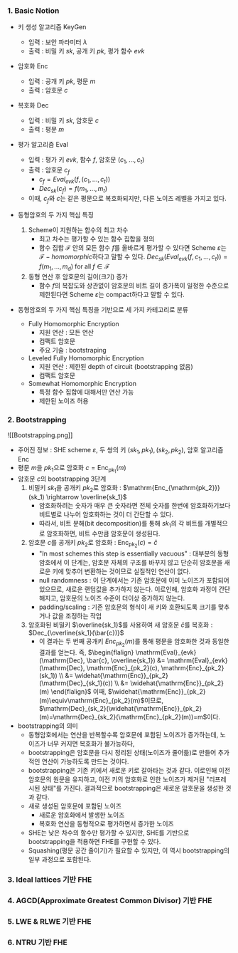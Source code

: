 ### 1. Basic Notion

- 키 생성 알고리즘 KeyGen
	- 입력 : 보안 파라미터 $\lambda$
	- 출력 : 비밀 키 $sk$, 공개 키 $pk$, 평가 함수 $evk$
- 암호화 Enc
	- 입력 : 공개 키 $pk$, 평문 $m$
	- 출력 : 암호문 $c$
- 복호화 Dec
	- 입력 : 비밀 키 $sk$, 암호문 $c$
	- 출력 : 평문 $m$
- 평가 알고리즘 Eval
	- 입력 : 평가 키 $evk$, 함수 $f$, 암호문 $(c_1, ..., c_t)$
	- 출력 : 암호문 $c_f$ 
		- $c_f=Eval_{evk}(f, (c_1, ..., c_t))$
		- $Dec_{sk}(c_f)=f(m_1, ..., m_t)$
	- 이때, $c_f$와 $c$는 같은 평문으로 복호화되지만, 다른 노이즈 레벨을 가지고 있다.

- 동형암호의 두 가지 핵심 특징
	1) Scheme이 지원하는 함수의 최고 차수
		- 최고 차수는 평가할 수 있는 함수 집합을 정의
		- 함수 집합 $\mathcal{F}$ 안의 모든 함수 $f$를 올바르게 평가할 수 있다면 Scheme $\varepsilon$는 $\mathcal{F}-homomorphic$하다고 말할 수 있다.
	$Dec_{sk}(Eval_{evk}(f, c_1, ..., c_t))=f(m_1, ..., m_d) \; \mathrm{for} \; \mathrm{all} \; f \in \mathcal{F}$
	2) 동형 연산 후 암호문의 길이(크기) 증가
		- 함수 $f$의 복잡도와 상관없이 암호문의 비트 길이 증가폭이 일정한 수준으로 제한된다면 Scheme $\varepsilon$는 compact하다고 말할 수 있다.
- 동형암호의  두 가지 핵심 특징을 기반으로 세 가지 카테고리로 분류
	- Fully Homomorphic Encryption
		- 지원 연산 : 모든 연산
		- 컴팩트 암호문
		- 주요 기술 : bootstraping
	- Leveled Fully Homomorphic Encryption
		- 지원 연산 : 제한된 depth of circuit (bootstrapping 없음)
		- 컴팩트 암호문
	- Somewhat Homomorphic Encryption
		- 특정 함수 집합에 대해서만 연산 가능
		- 제한된 노이즈 허용

### 2. Bootstrapping

![[Bootstrapping.png]]
- 주어진 정보 : SHE scheme $\varepsilon$, 두 쌍의 키 $(sk_1, pk_1), (sk_2, pk_2)$, 암호 알고리즘 $\mathrm{Enc}$
- 평문 $m$을 $pk_1$으로 암호화 $c=\mathrm{Enc}_{\mathrm{pk_1}}(m)$
- 암호문 $c$의 bootstrapping 3단계
	1. 비밀키 $sk_1$을 공개키 $pk_2$로 암호화 : $\mathrm{Enc_{\mathrm{pk_2}}}(sk_1) \rightarrow \overline{sk_1}$
		- 암호화하려는 숫자가 매우 큰 숫자라면 전체 숫자를 한번에 암호화하기보다 비트별로 나누어 암호화하는 것이 더 간단할 수 있다.
		- 따라서, 비트 분해(bit decomposition)를 통해 $sk_1$의 각 비트를 개별적으로 암호화하면, 비트 수만큼 암호문이 생성된다.
	2. 암호문 $c$를 공개키 $pk_2$로 암호화 : $\mathrm{Enc_{\mathrm{pk_2}}}(c)=\bar{c}$
		- "In most schemes this step is essentially vacuous" : 대부분의 동형암호에서 이 단계는, 암호문 자체의 구조를 바꾸지 않고 단순히 암호문을 새로운 키에 맞추어 변환하는 것이므로 실질적인 연산이 없다. 
		- null randomness : 이 단계에서는 기존 암호문에 이미 노이즈가 포함되어 있으므로, 새로운 랜덤값을 추가하지 않는다. 이로인해, 암호화 과정이 간단해지고, 암호문의 노이즈 수준이 더이상 증가하지 않는다.
		- padding/scaling : 기존 암호문의 형식이 새 키와 호환되도록 크기를 맞추거나 값을 조정하는 작업
	3. 암호화된 비밀키 $\overline{sk_1}$를 사용하여 새 암호문 $\bar{c}$를 복호화 : $Dec_{\overline{sk_1}(\bar{c})}$
		- 이 결과는 두 번째 공개키 $Enc_{pk_2}(m)$를 통해 평문을 암호화한 것과 동일한 결과를 얻는다. 즉,
		$\begin{flalign} \mathrm{Eval}_{evk}(\mathrm{Dec}, \bar{c}, \overline{sk_1}) &= \mathrm{Eval}_{evk}(\mathrm{Dec}, \mathrm{Enc}_{pk_2}(c), \mathrm{Enc}_{pk_2}(sk_1)) \\ &= \widehat{\mathrm{Enc}}_{pk_2}(\mathrm{Dec}_{sk_1}(c)) \\ &= \widehat{\mathrm{Enc}}_{pk_2}(m) \end{flalign}$
		이때, $\widehat{\mathrm{Enc}}_{pk_2}(m)\equiv\mathrm{Enc}_{pk_2}(m)$이므로, $\mathrm{Dec}_{sk_2}(\widehat{\mathrm{Enc}}_{pk_2}(m)=\mathrm{Dec}_{sk_2}(\mathrm{Enc}_{pk_2}(m))=m$이다.
- bootstrapping의 의미
	- 동형암호에서는 연산을 반복할수록 암호문에 포함된 노이즈가 증가하는데, 노이즈가 너무 커지면 복호화가 불가능하다,
	- bootstrapping은 암호문을 다시 정리된 상태(노이즈가 줄어듦)로 만들어 추가적인 연산이 가능하도록 만드는 것이다.
	- bootstrapping은 기존 키에서 새로운 키로 갈아타는 것과 같다. 이로인해 이전 암호문의 원문을 유지하고, 이전 키의 암호화로 인한 노이즈가 제거된 "리프레시된 상태"를 가진다. 결과적으로 bootstrapping은 새로운 암호문을 생성한 것과 같다.
	- 새로 생성된 암호문에 포함된 노이즈
		- 새로운 암호화에서 발생한 노이즈
		- 복호화 연산을 동형적으로 평가하면서 증가한 노이즈
	- SHE는 낮은 차수의 함수만 평가할 수 있지만, SHE를 기반으로 bootstrapping을 적용하면 FHE를 구현할 수 있다.
	- Squashing(평문 공간 줄이기)가 필요할 수 있지만, 이 역시 bootstrapping의 일부 과정으로 포함된다.

### 3. Ideal lattices 기반 FHE


### 4. AGCD(Approximate Greatest Common Divisor) 기반 FHE

### 5. LWE & RLWE 기반 FHE

### 6. NTRU 기반 FHE
